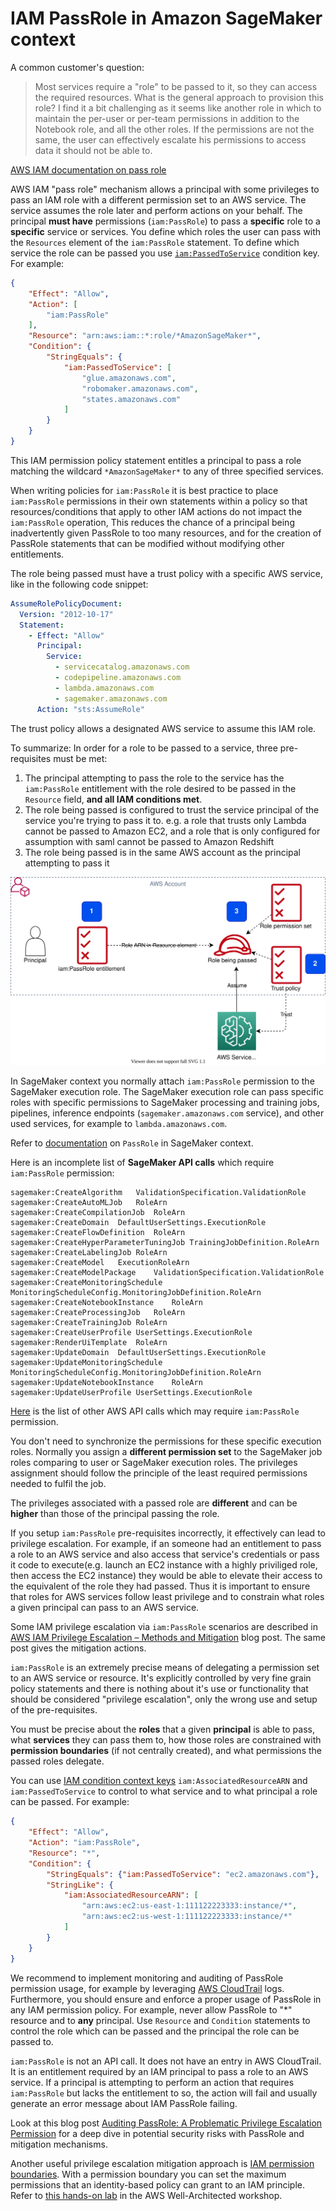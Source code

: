 # IAM PassRole in Amazon SageMaker context

A common customer's question:
> Most services require a "role" to be passed to it, so they can access the required resources. What is the general approach to provision this role? I find it a bit challenging as it seems like another role in which to maintain the per-user or per-team permissions in addition to the Notebook role, and all the other roles. If the permissions are not the same, the user can effectively escalate his permissions to access data it should not be able to.

[AWS IAM documentation on pass role](https://docs.aws.amazon.com/IAM/latest/UserGuide/id_roles_use_passrole.html)

AWS IAM "pass role" mechanism allows a principal with some privileges to pass an IAM role with a different permission set to an AWS service. The service assumes the role later and perform actions on your behalf. The principal **must have** permissions (`iam:PassRole`) to pass a **specific** role to a **specific** service or services. You define which roles the user can pass with the `Resources` element of the `iam:PassRole` statement. To define which service the role can be passed you use [`iam:PassedToService`](https://docs.aws.amazon.com/IAM/latest/UserGuide/reference_policies_iam-condition-keys.html#ck_PassedToService) condition key. For example:

```json
{
    "Effect": "Allow",
    "Action": [
        "iam:PassRole"
    ],
    "Resource": "arn:aws:iam::*:role/*AmazonSageMaker*",
    "Condition": {
        "StringEquals": {
            "iam:PassedToService": [
                "glue.amazonaws.com",
                "robomaker.amazonaws.com",
                "states.amazonaws.com"
            ]
        }
    }
}
```
This IAM permission policy statement entitles a principal to pass a role matching the wildcard `*AmazonSageMaker*` to any of three specified services.

When writing policies for `iam:PassRole` it is best practice to place `iam:PassRole` permissions in their own statements within a policy so that resources/conditions that apply to other IAM actions do not impact the `iam:PassRole` operation, This reduces the chance of a principal being inadvertently given PassRole to too many resources, and for the creation of PassRole statements that can be modified without modifying other entitlements.

The role being passed must have a trust policy with a specific AWS service, like in the following code snippet:
```yaml
AssumeRolePolicyDocument:
  Version: "2012-10-17"
  Statement:
    - Effect: "Allow"
      Principal:
        Service: 
          - servicecatalog.amazonaws.com
          - codepipeline.amazonaws.com
          - lambda.amazonaws.com
          - sagemaker.amazonaws.com
      Action: "sts:AssumeRole"
```

The trust policy allows a designated AWS service to assume this IAM role.

To summarize: In order for a role to be passed to a service, three pre-requisites must be met:

1. The principal attempting to pass the role to the service has the `iam:PassRole` entitlement with the role desired to be passed in the `Resource` field, **and all IAM conditions met**.
2. The role being passed is configured to trust the service principal of the service you're trying to pass it to. e.g. a role that trusts only Lambda cannot be passed to Amazon EC2, and a role that is only configured for assumption with saml cannot be passed to Amazon Redshift
3. The role being passed is in the same AWS account as the principal attempting to pass it

![](../../static/design/iam-passrole-explained.drawio.svg)

In SageMaker context you normally attach `iam:PassRole` permission to the SageMaker execution role. The SageMaker execution role can pass specific roles with specific permissions to SageMaker processing and training jobs, pipelines, inference endpoints (`sagemaker.amazonaws.com` service), and other used services, for example to `lambda.amazonaws.com`.

Refer to [documentation](https://docs.aws.amazon.com/sagemaker/latest/dg/sagemaker-roles.html) on `PassRole` in SageMaker context.

Here is an incomplete list of **SageMaker API calls** which require `iam:PassRole` permission:
```
sagemaker:CreateAlgorithm	ValidationSpecification.ValidationRole
sagemaker:CreateAutoMLJob	RoleArn
sagemaker:CreateCompilationJob	RoleArn
sagemaker:CreateDomain	DefaultUserSettings.ExecutionRole
sagemaker:CreateFlowDefinition	RoleArn
sagemaker:CreateHyperParameterTuningJob	TrainingJobDefinition.RoleArn
sagemaker:CreateLabelingJob	RoleArn
sagemaker:CreateModel	ExecutionRoleArn
sagemaker:CreateModelPackage	ValidationSpecification.ValidationRole
sagemaker:CreateMonitoringSchedule	MonitoringScheduleConfig.MonitoringJobDefinition.RoleArn
sagemaker:CreateNotebookInstance	RoleArn
sagemaker:CreateProcessingJob	RoleArn
sagemaker:CreateTrainingJob	RoleArn
sagemaker:CreateUserProfile	UserSettings.ExecutionRole
sagemaker:RenderUiTemplate	RoleArn
sagemaker:UpdateDomain	DefaultUserSettings.ExecutionRole
sagemaker:UpdateMonitoringSchedule	MonitoringScheduleConfig.MonitoringJobDefinition.RoleArn
sagemaker:UpdateNotebookInstance	RoleArn
sagemaker:UpdateUserProfile	UserSettings.ExecutionRole
```

[Here](https://gist.github.com/noamsdahan/928aafbcca71f95b07472f22e35dc93c) is the list of other AWS API calls which may require `iam:PassRole` permission.

You don't need to synchronize the permissions for these specific execution roles. Normally you assign a **different permission set** to the SageMaker job roles comparing to user or SageMaker execution roles. The privileges assignment should follow the principle of the least required permissions needed to fulfil the job.

The privileges associated with a passed role are **different** and can be **higher** than those of the principal passing the role.

If you setup `iam:PassRole` pre-requisites incorrectly, it effectively can lead to privilege escalation. 
For example, if an someone had an entitlement to pass a role to an AWS service and also access that service's credentials or pass it code to execute(e.g. launch an EC2 instance with a highly priviliged role, then access the EC2 instance) they would be able to elevate their access to the equivalent of the role they had passed. Thus it is important to ensure that roles for AWS services follow least privilege and to constrain what roles a given principal can pass to an AWS service.

Some IAM privilege escalation via `iam:PassRole` scenarios are described in [AWS IAM Privilege Escalation – Methods and Mitigation](https://rhinosecuritylabs.com/aws/aws-privilege-escalation-methods-mitigation/) blog post. The same post gives the mitigation actions.

`iam:PassRole` is an extremely precise means of delegating a permission set to an AWS service or resource. It's explicitly controlled by very fine grain policy statements and there is nothing about it's use or functionality that should be considered "privilege escalation", only the wrong use and setup of the pre-requisites.

You must be precise about the **roles** that a given **principal** is able to pass, what **services** they can pass them to, how those roles are constrained with **permission boundaries** (if not centrally created), and what permissions the passed roles delegate.

You can use [IAM condition context keys](https://docs.aws.amazon.com/IAM/latest/UserGuide/reference_policies_iam-condition-keys.html) `iam:AssociatedResourceARN` and `iam:PassedToService` to control to what service and to what principal a role can be passed. For example:
```json
{
    "Effect": "Allow",
    "Action": "iam:PassRole",
    "Resource": "*",
    "Condition": {
        "StringEquals": {"iam:PassedToService": "ec2.amazonaws.com"},
        "StringLike": {
            "iam:AssociatedResourceARN": [
                "arn:aws:ec2:us-east-1:111122223333:instance/*",
                "arn:aws:ec2:us-west-1:111122223333:instance/*"
            ]
        }
    }
}
```

We recommend to implement monitoring and auditing of PassRole permission usage, for example by leveraging [AWS CloudTrail](https://aws.amazon.com/cloudtrail/) logs. Furthermore, you should ensure and enforce a proper usage of PassRole in any IAM permission policy. For example, never allow PassRole to "*" resource and to **any** principal. Use `Resource` and `Condition` statements to control the role which can be passed and the principal the role can be passed to.

`iam:PassRole` is not an API call. It does not have an entry in AWS CloudTrail. It is an entitlement required by an IAM principal to pass a role to an AWS service. If a principal is attempting to perform an action that requires `iam:PassRole` but lacks the entitlement to so, the action will fail and usually generate an error message about IAM PassRole failing.

Look at this blog post [Auditing PassRole: A Problematic Privilege Escalation Permission](https://ermetic.com/blog/aws/auditing-passrole-a-problematic-privilege-escalation-permission/) for a deep dive in potential security risks with PassRole and mitigation mechanisms.

Another useful privilege escalation mitigation approach is [IAM permission boundaries](https://docs.aws.amazon.com/IAM/latest/UserGuide/access_policies_boundaries.html). With a permission boundary you can set the maximum permissions that an identity-based policy can grant to an IAM principle. Refer to [this hands-on lab](https://www.wellarchitectedlabs.com/security/300_labs/300_iam_permission_boundaries_delegating_role_creation/) in the AWS Well-Architected workshop.